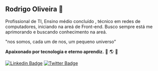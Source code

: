 ## Rodrigo Oliveira 👋

Profissional de TI, Ensino médio concluído , técnico em redes de computadores,  iniciando na areá de Front-end.
Busco sempre está me aprimorando e buscando conhecimento na areá.

 "nos somos,  cada um de nos, um pequeno universo"

**Apaixonado por tecnologia e eterno aprendiz.**   🔭 🌎  🚀

[![Linkedin Badge](https://img.shields.io/badge/-Rodrigo%20Oliveira-0045f5?style=flat-square&logo=Linkedin&logoColor=white&link=https://www.linkedin.com/in/rodrigo-oliveira-seven/)](https://www.linkedin.com/in/rodrigo-oliveira-seven/)
[![Twitter Badge](https://img.shields.io/badge/-@2050_robot-192731?style=flat-square&labelColor=192731&logo=twitter&logoColor=white&link=https://twitter.com/2050_robot)](https://twitter.com/2050_robot) 
